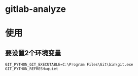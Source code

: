 # gitlab-analyze


# 使用
## 要设置2个环境变量
```
GIT_PYTHON_GIT_EXECUTABLE=C:\Program Files\Git\bin\git.exe
GIT_PYTHON_REFRESH=quiet

```